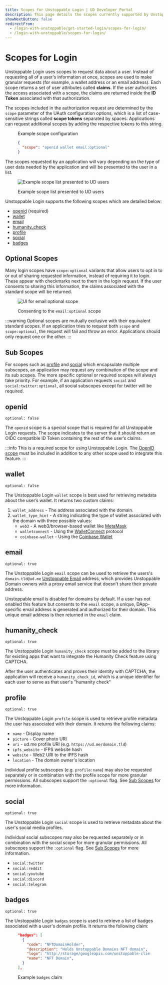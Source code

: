 ```yaml
---
title: Scopes for Unstoppable Login | UD Developer Portal
description: This page details the scopes currently supported by Unstoppable Login.
showNextButton: false
redirectFrom:
  - /login-with-unstoppable/get-started-login/scopes-for-login/
  - /login-with-unstoppable/scopes-for-login/
---
```


# Scopes for Login

Unstoppable Login uses scopes to request data about a user. Instead of requesting all of a user's information at once, scopes are used to make granular requests (for example, a wallet address or an email address). Each scope returns a set of user attributes called **claims**. If the user authorizes the access associated with a scope, the claims are returned inside the **ID Token** associated with that authorization.

The scopes included in the authorization request are determined by the `scope` parameter of the UAuth configuration options, which is a list of case-sensitive strings called **scope tokens** separated by spaces. Applications can request additional scopes by adding the respective tokens to this string.

<figure>
<figcaption>Example scope configuration</figcaption>

```json
{
  "scope": "openid wallet email:optional"
}
```

</figure>

The scopes requested by an application will vary depending on the type of user data needed by the application and will be presented to the user in a list.

<figure>

![Example scope list presented to UD users](/images/login-scopes-example.png "#width=40%;")

<figcaption>Example scope list presented to UD users</figcaption>
</figure>

Unstoppable Login supports the following scopes which are detailed below:

- [openid](#openid) (required)
- [wallet](#wallet)
- [email](#email)
- [humanity_check](#humanity_check)
- [profile](#profile)
- [social](#social)
- [badges](#badges)

## Optional Scopes

Many login scopes have `scope:optional` variants that allow users to opt in to or out of sharing requested information, instead of requiring it to login. These appear with checkmarks next to them in the login request. If the user consents to sharing this information, the claims associated with the standard scope will be returned.

<figure>

![UI for email:optional scope](/images/login-scopes-email-optional.png "#width=40%;")

<figcaption>Consenting to the <code>email:optional</code> scope</figcaption>
</figure>

:::warning
Optional scopes are mutually exclusive with their equivalent standard scopes. If an application tries to request both `scope` and `scope:optional`, the request will fail and throw an error. Applications should only request one or the other.
:::

## Sub Scopes

For scopes such as [profile](#profile) and [social](#social) which encapsulate multiple subscopes, an application may request any combination of the scope and its sub scopes. The more specific optional or required scopes will always take priority. For example, if an application requests `social` and `social:twitter:optional`, all social subscopes except for twitter will be required.

## openid

`optional: false`

The `openid` scope is a special scope that is required for all Unstoppable Login requests. The scope indicates to the server that it should return an OIDC compatible ID Token containing the rest of the user’s claims.

:::info
This is a required scope for using Unstoppable Login. The [OpenID scope](https://auth0.com/docs/configure/apis/scopes/openid-connect-scopes) must be included in addition to any other scope used to integrate this feature.
:::

## wallet

`optional: false`

The Unstoppable Login `wallet` scope is best used for retrieving metadata about the user’s wallet. It returns two custom claims:

1. `wallet_address` - The address associated with the domain.
2. `wallet_type_hint` - A string indicating the type of wallet associated with the domain with three possible values:
   - `web3` - A web3/browser-based wallet like [MetaMask](https://docs.metamask.io/guide/)
   - `walletconnect` - Using the [WalletConnect](https://walletconnect.org) protocol
   - `coinbase-wallet` - Using the [Coinbase Wallet](https://www.coinbase.com/wallet)

## email

`optional: true`

The Unstoppable Login `email` scope can be used to retrieve the users's `domain.tld@ud.me` [Unstoppable Email](https://support.unstoppabledomains.com/support/solutions/articles/48001218107-unstoppable-email) address, which provides Unstoppable Domain owners with a proxy email service that doesn't share their private address.

Unstoppable email is disabled for domains by default. If a user has not enabled this feature but consents to the `email` scope, a unique, DApp-specific email address is generated and authorized for their domain. This unique email address is then returned in the `email` claim.

## humanity_check

`optional: true`

The Unstoppable Login `humanity_check` scope must be added to the library for existing apps that want to integrate the Humanity Check feature using CAPTCHA.

After the user authenticates and proves their identity with CAPTCHA, the application will receive a `humanity_check_id`, which is a unique identifier for each user to serve as that user's "humanity check"

## profile

`optional: true`

The Unstoppable Login `profile` scope is used to retrieve profile metadata the user has associated with their domain. It returns the following claims:

- `name` - Display name
- `picture` - Cover photo URI
- `uri` - ud.me profile URI (e.g. `https://ud.me/domain.tld`)
- `ipfs_website` - IFPS website hash
- `website` - Web2 URI to the IPFS hash
- `location` - The domain owner's location

Individual profile subscopes (e.g. `profile:name`) may also be requested separately or in combination with the profile scope for more granular permissions. All subscopes support the `:optional` flag. See [Sub Scopes](#sub-scopes) for more information.

## social

`optional: true`

The Unstoppable Login `social` scope is used to retrieve metadata about the user's social media profiles.

Individual social subscopes may also be requested separately or in combination with the social scope for more granular permissions. All subscopes support the `:optional` flag. See [Sub Scopes](#sub-scopes) for more information.

- `social:twitter`
- `social:reddit`
- `social:youtube`
- `social:discord`
- `social:telegram`

## badges

`optional: true`

The Unstoppable Login `badges` scope is used to retrieve a list of badges associated with a user's domain profile. It returns the following claim:

<figure>

```json
"badges": [
  {
    "code": "NFTDomainHolder",
    "description": "Holds Unstoppable Domains NFT domain",
    "logo": "http://storage/googleapis.com/unstoppable-client-assets/images/badges/ud-logo.svg",
    "name": "NFT Domain",
  }
],
```

<figcaption>Example <code>badges</code> claim</figcaption>
</figure>
